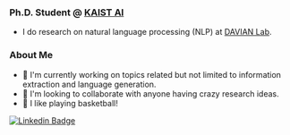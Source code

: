 ### Ph.D. Student @ [KAIST AI](https://gsai.kaist.ac.kr/)

- I do research on natural language processing (NLP) at [DAVIAN Lab](http://davian.kaist.ac.kr).

### About Me

- 🔭 I'm currently working on topics related but not limited to information extraction and language generation.
- 👯 I'm looking to collaborate with anyone having crazy research ideas.
- 🏀 I like playing basketball!


[![Linkedin Badge](https://img.shields.io/badge/-LinkedIn-blue?style=flat-square&logo=Linkedin&logoColor=white&link=https://www.linkedin.com/in/brightjade/)](https://www.linkedin.com/in/brightjade/)

<!--
**brightjade/brightjade** is a ✨ _special_ ✨ repository because its `README.md` (this file) appears on your GitHub profile.

Here are some ideas to get you started:

- 🔭 I’m currently working on ...
- 🌱 I’m currently learning ...
- 👯 I’m looking to collaborate on ...
- 🤔 I’m looking for help with ...
- 💬 Ask me about ...
- 📫 How to reach me: ...
- 😄 Pronouns: ...
- ⚡ Fun fact: ...
-->
